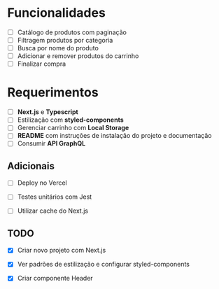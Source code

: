 # Funcionalidades

- [ ] Catálogo de produtos com paginação
- [ ] Filtragem produtos por categoria
- [ ] Busca por nome do produto
- [ ] Adicionar e remover produtos do carrinho
- [ ] Finalizar compra

# Requerimentos

- [ ] **Next.js** e **Typescript**
- [ ] Estilização com **styled-components**
- [ ] Gerenciar carrinho com **Local Storage**
- [ ] **README** com instruções de instalação do projeto e documentação
- [ ] Consumir **API GraphQL**

## Adicionais

- [ ] Deploy no Vercel
- [ ] Testes unitários com Jest
- [ ] Utilizar cache do Next.js


## TODO
- [x] Criar novo projeto com Next.js
- [x] Ver padrões de estilização e configurar styled-components
- [x] Criar componente Header



